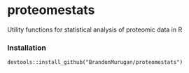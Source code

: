 # proteomestats
Utility functions for statistical analysis of proteomic data in R

### Installation
```
devtools::install_github("BrandonMurugan/proteomestats")
```

